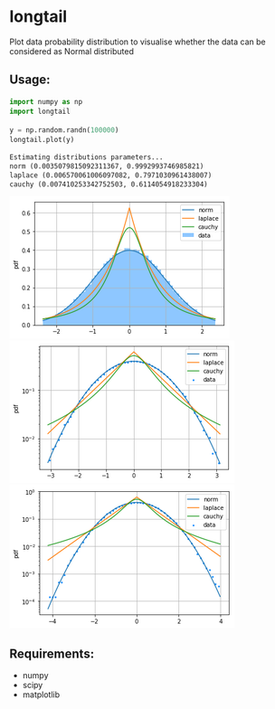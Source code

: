 # longtail
Plot data probability distribution to visualise whether the data can be considered as Normal distributed

## Usage:
```python
import numpy as np
import longtail

y = np.random.randn(100000)
longtail.plot(y)
```
```
Estimating distributions parameters...
norm (0.0035079815092311367, 0.9992993746985821)
laplace (0.006570061006097082, 0.7971030961438007)
cauchy (0.007410253342752503, 0.6114054918233304)
```

![](examples/hist.png?raw=true)  
![](examples/pdf1.png?raw=true)  
![](examples/pdf2.png?raw=true)  

## Requirements:
- numpy
- scipy
- matplotlib
